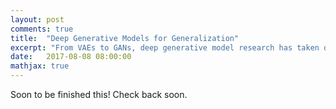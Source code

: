 ```yaml
---
layout: post
comments: true
title:  "Deep Generative Models for Generalization"
excerpt: "From VAEs to GANs, deep generative model research has taken off at a rapid pace in the past 3 years. How can we leverage these models to increase our ability to generalize from training data to test data?"
date:   2017-08-08 08:00:00
mathjax: true
---
```


Soon to be finished this! Check back soon.

